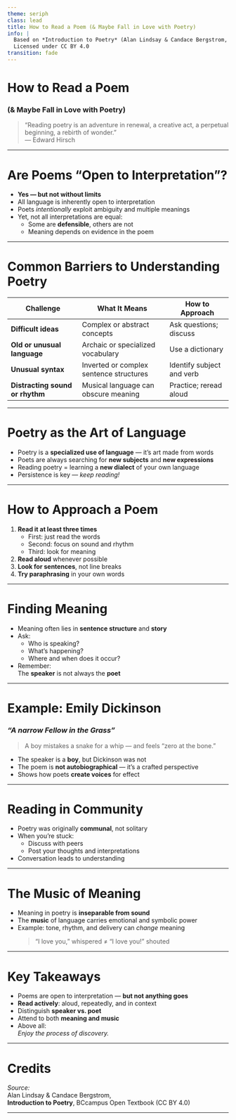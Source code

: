 ```yaml
---
theme: seriph
class: lead
title: How to Read a Poem (& Maybe Fall in Love with Poetry)
info: |
  Based on *Introduction to Poetry* (Alan Lindsay & Candace Bergstrom, BCcampus)
  Licensed under CC BY 4.0
transition: fade
---
```


# How to Read a Poem  
### (& Maybe Fall in Love with Poetry)

> “Reading poetry is an adventure in renewal, a creative act, a perpetual beginning, a rebirth of wonder.”  
> — Edward Hirsch

---

# Are Poems “Open to Interpretation”?

- **Yes — but not without limits**
- All language is inherently open to interpretation  
- Poets *intentionally* exploit ambiguity and multiple meanings
- Yet, not all interpretations are equal:
  - Some are **defensible**, others are not  
  - Meaning depends on evidence in the poem

---

# Common Barriers to Understanding Poetry

| Challenge | What It Means | How to Approach |
|------------|----------------|----------------|
| **Difficult ideas** | Complex or abstract concepts | Ask questions; discuss |
| **Old or unusual language** | Archaic or specialized vocabulary | Use a dictionary |
| **Unusual syntax** | Inverted or complex sentence structures | Identify subject and verb |
| **Distracting sound or rhythm** | Musical language can obscure meaning | Practice; reread aloud |

---

# Poetry as the Art of Language

- Poetry is a **specialized use of language** — it’s art made from words  
- Poets are always searching for **new subjects** and **new expressions**  
- Reading poetry = learning a **new dialect** of your own language  
- Persistence is key — *keep reading!*

---

# How to Approach a Poem

1. **Read it at least three times**
   - First: just read the words
   - Second: focus on sound and rhythm
   - Third: look for meaning
2. **Read aloud** whenever possible
3. **Look for sentences**, not line breaks
4. **Try paraphrasing** in your own words

---

# Finding Meaning

- Meaning often lies in **sentence structure** and **story**
- Ask:
  - Who is speaking?
  - What’s happening?
  - Where and when does it occur?
- Remember:  
  The **speaker** is not always the **poet**

---

# Example: Emily Dickinson  
### *“A narrow Fellow in the Grass”*

> A boy mistakes a snake for a whip — and feels “zero at the bone.”

- The speaker is a **boy**, but Dickinson was not  
- The poem is **not autobiographical** — it’s a crafted perspective  
- Shows how poets **create voices** for effect

---

# Reading in Community

- Poetry was originally **communal**, not solitary  
- When you’re stuck:
  - Discuss with peers  
  - Post your thoughts and interpretations  
- Conversation leads to understanding

---

# The Music of Meaning

- Meaning in poetry is **inseparable from sound**
- The **music** of language carries emotional and symbolic power
- Example: tone, rhythm, and delivery can *change* meaning  
  > “I love you,” whispered ≠ “I love you!” shouted

---

# Key Takeaways

- Poems are open to interpretation — **but not anything goes**
- **Read actively**: aloud, repeatedly, and in context
- Distinguish **speaker vs. poet**
- Attend to both **meaning and music**
- Above all:  
  *Enjoy the process of discovery.*

---

# Credits

*Source:*  
Alan Lindsay & Candace Bergstrom,  
**Introduction to Poetry**, BCcampus Open Textbook (CC BY 4.0)

---

